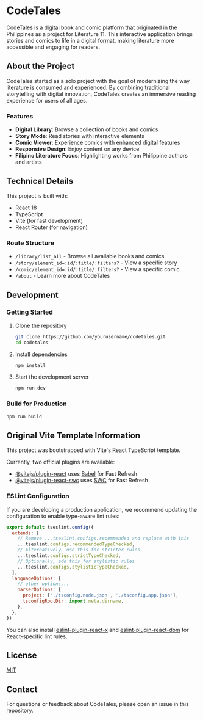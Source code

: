 # CodeTales

CodeTales is a digital book and comic platform that originated in the Philippines as a project for Literature 11. This interactive application brings stories and comics to life in a digital format, making literature more accessible and engaging for readers.

## About the Project

CodeTales started as a solo project with the goal of modernizing the way literature is consumed and experienced. By combining traditional storytelling with digital innovation, CodeTales creates an immersive reading experience for users of all ages.

### Features

- **Digital Library**: Browse a collection of books and comics
- **Story Mode**: Read stories with interactive elements
- **Comic Viewer**: Experience comics with enhanced digital features
- **Responsive Design**: Enjoy content on any device
- **Filipino Literature Focus**: Highlighting works from Philippine authors and artists

## Technical Details

This project is built with:

- React 18
- TypeScript
- Vite (for fast development)
- React Router (for navigation)

### Route Structure

- `/library/list_all` - Browse all available books and comics
- `/story/element_id=:id/:title/:filters?` - View a specific story
- `/comic/element_id=:id/:title/:filters?` - View a specific comic
- `/about` - Learn more about CodeTales

## Development

### Getting Started

1. Clone the repository
   ```bash
   git clone https://github.com/yourusername/codetales.git
   cd codetales
   ```

2. Install dependencies
   ```bash
   npm install
   ```

3. Start the development server
   ```bash
   npm run dev
   ```

### Build for Production

```bash
npm run build
```

## Original Vite Template Information

This project was bootstrapped with Vite's React TypeScript template.

Currently, two official plugins are available:

- [@vitejs/plugin-react](https://github.com/vitejs/vite-plugin-react/blob/main/packages/plugin-react) uses [Babel](https://babeljs.io/) for Fast Refresh
- [@vitejs/plugin-react-swc](https://github.com/vitejs/vite-plugin-react/blob/main/packages/plugin-react-swc) uses [SWC](https://swc.rs/) for Fast Refresh

### ESLint Configuration

If you are developing a production application, we recommend updating the configuration to enable type-aware lint rules:

```js
export default tseslint.config({
  extends: [
    // Remove ...tseslint.configs.recommended and replace with this
    ...tseslint.configs.recommendedTypeChecked,
    // Alternatively, use this for stricter rules
    ...tseslint.configs.strictTypeChecked,
    // Optionally, add this for stylistic rules
    ...tseslint.configs.stylisticTypeChecked,
  ],
  languageOptions: {
    // other options...
    parserOptions: {
      project: ['./tsconfig.node.json', './tsconfig.app.json'],
      tsconfigRootDir: import.meta.dirname,
    },
  },
})
```

You can also install [eslint-plugin-react-x](https://github.com/Rel1cx/eslint-react/tree/main/packages/plugins/eslint-plugin-react-x) and [eslint-plugin-react-dom](https://github.com/Rel1cx/eslint-react/tree/main/packages/plugins/eslint-plugin-react-dom) for React-specific lint rules.

## License

[MIT](LICENSE)

## Contact

For questions or feedback about CodeTales, please open an issue in this repository.